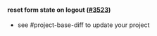 #### reset form state on logout ([#3523](https://github.com/shopsys/shopsys/pull/3523))

- see #project-base-diff to update your project
